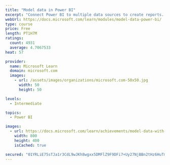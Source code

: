 ```yaml
---
title: "Model data in Power BI"
excerpt: "Connect Power BI to multiple data sources to create reports. Define the relationship between your data sources."
webUrl: https://docs.microsoft.com/learn/modules/model-data-power-bi/
type: course
price: Free
length: PT1H7M
ratings:
  count: 4931
  average: 4.7067533
heat: 57

provider:
  name: Microsoft Learn
  domain: microsoft.com
  images:
    - url: /assets/images/organizations/microsoft.com-50x50.jpg
      width: 50
      height: 50

levels:
  - Intermediate

topics:
  - Power BI

images:
  - url: https://docs.microsoft.com/learn/achievements/model-data-with-power-bi-desktop-social.png
    width: 800
    height: 400
    isCached: true

secured: "01YRLiE75sTJa1r3CdL9wJKh8wgxx5DMFlZ9F9DFi7+Uy27NjBBn2tHz6HuTmNvSvb/8CIDLgwsJC5bxCJXwLmNgpN0QBLhjzCO0bApC9FEa5/NKyLlqRTRIQ06SyoMnDT1nXgNk3/lj2jAEEreBpAJMN2DEm1tAKEo/8+Jqz22hdegPzkxtq+7DEkQhXSIAHkb7hgMDC1dp5GzDHp5HffBldEBWmxFyOeduipoifaXyvWY6QjBDeTn0G8sL+7PRCkxVL3V/bthr2FmvP8t6I92jUMCVy3oRj6XADbOSYMlQvewxsWXbJyZfq8Jn9XjH8I3xAEqy0fPRWz2EkM1zI07qCWu8yKuaSmxUPjkUbjAQUFbVuXI2nB+Q2Hc4JoJQBZ3HUVUZvktb5TVrLL/Pixx9gzdbhpm4gCxov5uGULo=;/l9qXapb+hnh2gzSJj48XQ=="
---
```



